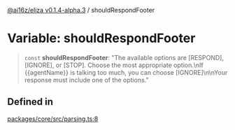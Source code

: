 [@ai16z/eliza v0.1.4-alpha.3](../index.md) / shouldRespondFooter

# Variable: shouldRespondFooter

> `const` **shouldRespondFooter**: "The available options are \[RESPOND\], \[IGNORE\], or \[STOP\]. Choose the most appropriate option.\nIf \{\{agentName\}\} is talking too much, you can choose \[IGNORE\]\n\nYour response must include one of the options."

## Defined in

[packages/core/src/parsing.ts:8](https://github.com/AIFlowML/eliza_aiflow/blob/main/packages/core/src/parsing.ts#L8)

